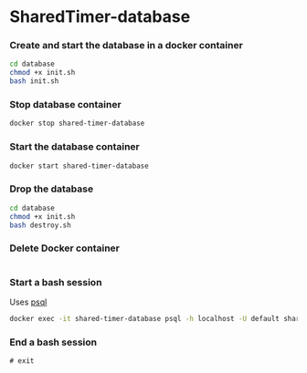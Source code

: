 # SharedTimer-database

### Create and start the database in a docker container

```bash
cd database
chmod +x init.sh
bash init.sh
```

### Stop database container

```bash
docker stop shared-timer-database
```

### Start the database container

```bash
docker start shared-timer-database
```

### Drop the database

```bash
cd database
chmod +x init.sh
bash destroy.sh
```

### Delete Docker container

```bash


```

### Start a bash session

Uses [psql](https://www.postgresql.org/docs/13/app-psql.html)

```bash
docker exec -it shared-timer-database psql -h localhost -U default sharedtimer
```

### End a bash session

```psql
# exit
```

